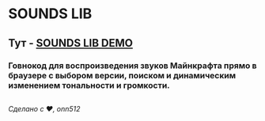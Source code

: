 # SOUNDS LIB

## Тут - [SOUNDS LIB DEMO](https://onn512.github.io/sounds-lib/)

### Говнокод для воспроизведения звуков Майнкрафта прямо в браузере с выбором версии, поиском и динамическим изменением тональности и громкости.

##

*Сделано с ❤, onn512*
